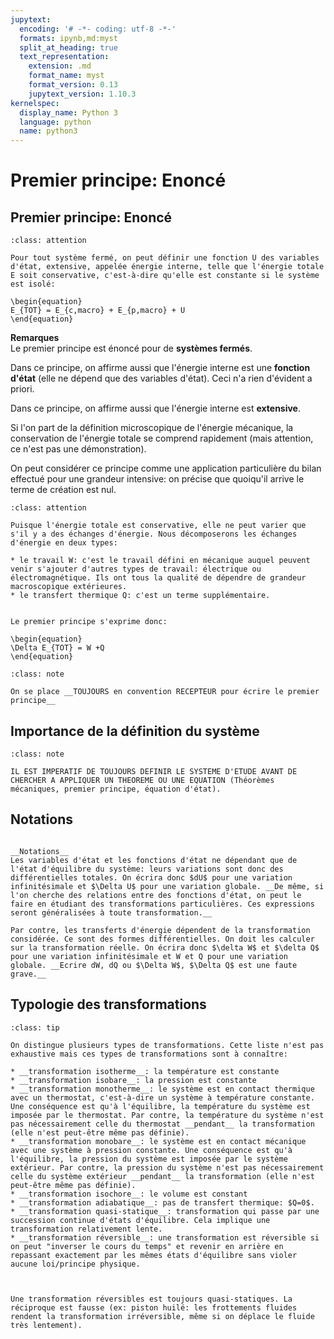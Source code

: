 ```yaml
---
jupytext:
  encoding: '# -*- coding: utf-8 -*-'
  formats: ipynb,md:myst
  split_at_heading: true
  text_representation:
    extension: .md
    format_name: myst
    format_version: 0.13
    jupytext_version: 1.10.3
kernelspec:
  display_name: Python 3
  language: python
  name: python3
---
```

# Premier principe: Enoncé

## Premier principe: Enoncé

````{admonition} Fondamental : Premier principe: Enoncé
:class: attention

Pour tout système fermé, on peut définir une fonction U des variables d'état, extensive, appelée énergie interne, telle que l'énergie totale E soit conservative, c'est-à-dire qu'elle est constante si le système est isolé:

\begin{equation}
E_{TOT} = E_{c,macro} + E_{p,macro} + U
\end{equation}
````


__Remarques__  
Le premier principe est énoncé pour de __systèmes fermés__.

Dans ce principe, on affirme aussi que l'énergie interne est une __fonction d'état__ (elle ne dépend que des variables d'état). Ceci n'a rien d'évident a priori.

Dans ce principe, on affirme aussi que l'énergie interne est __extensive__.

Si l'on part de la définition microscopique de l'énergie mécanique, la conservation de l'énergie totale se comprend rapidement (mais attention, ce n'est pas une démonstration).

On peut considérer ce principe comme une application particulière du bilan effectué pour une grandeur intensive: on précise que quoiqu'il arrive le terme de création est nul.


````{admonition} Fondamental : Enoncé opératoire
:class: attention

Puisque l'énergie totale est conservative, elle ne peut varier que s'il y a des échanges d'énergie. Nous décomposerons les échanges d'énergie en deux types:

* le travail W: c'est le travail défini en mécanique auquel peuvent venir s'ajouter d'autres types de travail: électrique ou électromagnétique. Ils ont tous la qualité de dépendre de grandeur macroscopique extérieures.
* le transfert thermique Q: c'est un terme supplémentaire.


Le premier principe s'exprime donc: 

\begin{equation}
\Delta E_{TOT} = W +Q
\end{equation}
````

````{admonition} Attention : 
:class: note

On se place __TOUJOURS en convention RECEPTEUR pour écrire le premier principe__  

````

## Importance de la définition du système

````{admonition} Attention : 
:class: note

IL EST IMPERATIF DE TOUJOURS DEFINIR LE SYSTEME D'ETUDE AVANT DE CHERCHER A APPLIQUER UN THEOREME OU UNE EQUATION (Théorèmes mécaniques, premier principe, équation d'état).

````

## Notations

````{dropdown} Remarque

__Notations__  
Les variables d'état et les fonctions d'état ne dépendant que de l'état d'équilibre du système: leurs variations sont donc des différentielles totales. On écrira donc $dU$ pour une variation infinitésimale et $\Delta U$ pour une variation globale. __De même, si l'on cherche des relations entre des fonctions d'état, on peut le faire en étudiant des transformations particulières. Ces expressions seront généralisées à toute transformation.__  

Par contre, les transferts d'énergie dépendent de la transformation considérée. Ce sont des formes différentielles. On doit les calculer sur la transformation réelle. On écrira donc $\delta W$ et $\delta Q$ pour une variation infinitésimale et W et Q pour une variation globale. __Ecrire dW, dQ ou $\Delta W$, $\Delta Q$ est une faute grave.__  
````

## Typologie des transformations

````{admonition} Définition : Typopologie
:class: tip

On distingue plusieurs types de transformations. Cette liste n'est pas exhaustive mais ces types de transformations sont à connaître:

* __transformation isotherme__: la température est constante
* __transformation isobare__: la pression est constante
* __transformation monotherme__: le système est en contact thermique avec un thermostat, c'est-à-dire un système à température constante. Une conséquence est qu'à l'équilibre, la température du système est imposée par le thermostat. Par contre, la température du système n'est pas nécessairement celle du thermostat __pendant__ la transformation (elle n'est peut-être même pas définie).
* __transformation monobare__: le système est en contact mécanique avec une système à pression constante. Une conséquence est qu'à l'équilibre, la pression du système est imposée par le système extérieur. Par contre, la pression du système n'est pas nécessairement celle du système extérieur __pendant__ la transformation (elle n'est peut-être même pas définie).
* __transformation isochore__: le volume est constant
* __transformation adiabatique__: pas de transfert thermique: $Q=0$.
* __transformation quasi-statique__: transformation qui passe par une succession continue d'états d'équilibre. Cela implique une transformation relativement lente.
* __transformation réversible__: une transformation est réversible si on peut "inverser le cours du temps" et revenir en arrière en repassant exactement par les mêmes états d'équilibre sans violer aucune loi/principe physique.


````

````{dropdown} Remarque

Une transformation réversibles est toujours quasi-statiques. La réciproque est fausse (ex: piston huilé: les frottements fluides rendent la transformation irréversible, même si on déplace le fluide très lentement).
````

